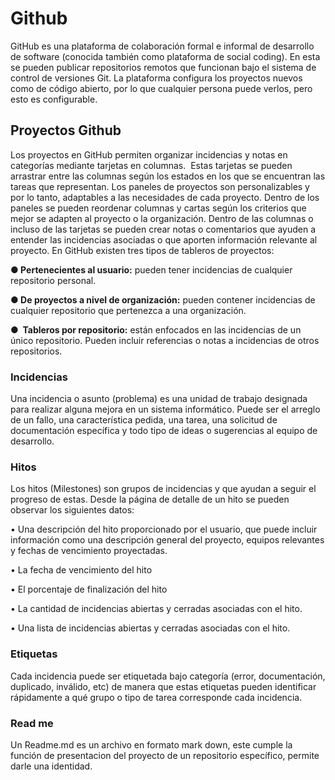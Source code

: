 # Github

GitHub es una plataforma de colaboración formal e informal de desarrollo de software (conocida también como plataforma de social coding). En esta se pueden publicar repositorios remotos que funcionan bajo el sistema de control de versiones Git. La plataforma configura los proyectos nuevos como de código abierto, por lo que cualquier persona puede verlos, pero esto es configurable.
## Proyectos Github
Los proyectos en GitHub permiten organizar incidencias y notas en categorías mediante tarjetas en columnas.  Estas tarjetas se pueden arrastrar entre las columnas según los estados en los que se encuentran las tareas que representan. Los paneles de proyectos son personalizables y por lo tanto, adaptables a las necesidades de cada proyecto. Dentro de los paneles se pueden reordenar columnas y cartas según los criterios que mejor se adapten al proyecto o la organización. Dentro de las columnas o incluso de las tarjetas se pueden crear notas o comentarios que ayuden a entender las incidencias asociadas o que aporten información relevante al proyecto. En GitHub existen tres tipos de tableros de proyectos:

**● Pertenecientes al usuario:** pueden tener incidencias de cualquier repositorio personal.

**● De proyectos a nivel de organización:** pueden contener incidencias de cualquier repositorio que pertenezca a una organización.

**●  Tableros por repositorio:** están enfocados en las incidencias de un único repositorio. Pueden incluir referencias o notas a incidencias de otros repositorios.
### Incidencias
Una incidencia o asunto (problema) es una unidad de trabajo designada para realizar alguna mejora en un sistema informático. Puede ser el arreglo de un fallo, una característica pedida, una tarea, una solicitud de documentación específica y todo tipo de ideas o sugerencias al equipo de desarrollo.
### Hitos
Los hitos (Milestones) son grupos de incidencias y que ayudan a seguir el progreso de estas. Desde la página de detalle de un hito se pueden observar los siguientes datos:

• Una descripción del hito proporcionado por el usuario, que puede incluir información como una descripción general del proyecto, equipos relevantes y fechas de vencimiento proyectadas.

• La fecha de vencimiento del hito

• El porcentaje de finalización del hito

• La cantidad de incidencias abiertas y cerradas asociadas con el hito.

• Una lista de incidencias abiertas y cerradas asociadas con el hito.
### Etiquetas
Cada incidencia puede ser etiquetada bajo categoría (error, documentación, duplicado, inválido, etc) de manera que estas etiquetas pueden identificar rápidamente a qué grupo o tipo de tarea corresponde cada incidencia.
### Read me
Un Readme.md es un archivo en formato mark down, este cumple la función de presentacion del proyecto de un repositorio específico, permite darle una identidad.

